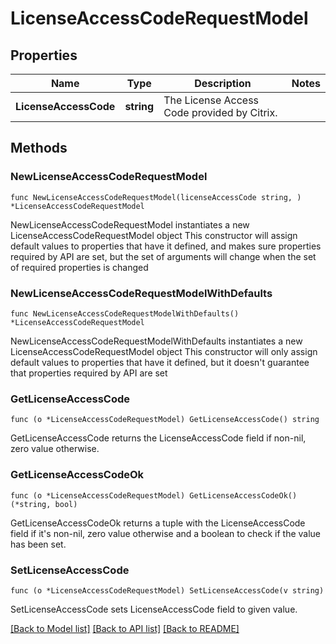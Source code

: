# LicenseAccessCodeRequestModel

## Properties

Name | Type | Description | Notes
------------ | ------------- | ------------- | -------------
**LicenseAccessCode** | **string** | The License Access Code provided by Citrix. | 

## Methods

### NewLicenseAccessCodeRequestModel

`func NewLicenseAccessCodeRequestModel(licenseAccessCode string, ) *LicenseAccessCodeRequestModel`

NewLicenseAccessCodeRequestModel instantiates a new LicenseAccessCodeRequestModel object
This constructor will assign default values to properties that have it defined,
and makes sure properties required by API are set, but the set of arguments
will change when the set of required properties is changed

### NewLicenseAccessCodeRequestModelWithDefaults

`func NewLicenseAccessCodeRequestModelWithDefaults() *LicenseAccessCodeRequestModel`

NewLicenseAccessCodeRequestModelWithDefaults instantiates a new LicenseAccessCodeRequestModel object
This constructor will only assign default values to properties that have it defined,
but it doesn't guarantee that properties required by API are set

### GetLicenseAccessCode

`func (o *LicenseAccessCodeRequestModel) GetLicenseAccessCode() string`

GetLicenseAccessCode returns the LicenseAccessCode field if non-nil, zero value otherwise.

### GetLicenseAccessCodeOk

`func (o *LicenseAccessCodeRequestModel) GetLicenseAccessCodeOk() (*string, bool)`

GetLicenseAccessCodeOk returns a tuple with the LicenseAccessCode field if it's non-nil, zero value otherwise
and a boolean to check if the value has been set.

### SetLicenseAccessCode

`func (o *LicenseAccessCodeRequestModel) SetLicenseAccessCode(v string)`

SetLicenseAccessCode sets LicenseAccessCode field to given value.



[[Back to Model list]](../README.md#documentation-for-models) [[Back to API list]](../README.md#documentation-for-api-endpoints) [[Back to README]](../README.md)


